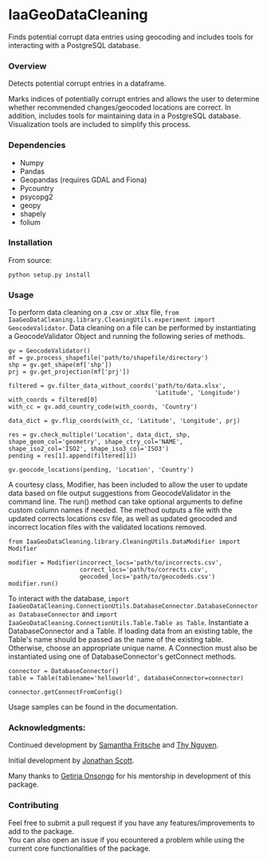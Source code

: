 # IaaGeoDataCleaning
Finds potential corrupt data entries using geocoding and includes tools for interacting with a PostgreSQL
database.

### Overview
Detects potential corrupt entries in a dataframe.

Marks indices of potentially corrupt entries and allows the user to determine whether recommended changes/geocoded locations are correct.
 In addition, includes tools for maintaining data in a PostgreSQL database. Visualization tools are included to simplify this process.

### Dependencies

* Numpy
* Pandas
* Geopandas (requires GDAL and Fiona)
* Pycountry
* psycopg2
* geopy
* shapely
* folium

### Installation
From source:
```
python setup.py install
```
### Usage
To perform data cleaning on a .csv or .xlsx file, ```from IaaGeoDataCleaning.library.CleaningUtils.experiment import GeocodeValidator```.
Data cleaning on a file can be performed by instantiating a GeocodeValidator Object and running the following series of methods. 

```
gv = GeocodeValidator()
mf = gv.process_shapefile('path/to/shapefile/directory')
shp = gv.get_shape(mf['shp'])
prj = gv.get_projection(mf['prj'])

filtered = gv.filter_data_without_coords('path/to/data.xlsx',
                                         'Latitude', 'Longitude')
with_coords = filtered[0]
with_cc = gv.add_country_code(with_coords, 'Country')

data_dict = gv.flip_coords(with_cc, 'Latitude', 'Longitude', prj)

res = gv.check_multiple('Location', data_dict, shp, shape_geom_col='geometry', shape_ctry_col='NAME', shape_iso2_col='ISO2', shape_iso3_col='ISO3')
pending = res[1].append(filtered[1])

gv.geocode_locations(pending, 'Location', 'Country')
```

A courtesy class, Modifier, has been included to allow the user to update data based on file output suggestions from GeocodeValidator in the command line.
The run() method can take optional arguments to define custom column names if needed. The method outputs a file with
the updated corrects locations csv file, as well as updated geocoded and incorrect location files with the validated
locations removed. 

```
from IaaGeoDataCleaning.library.CleaningUtils.DataModifier import Modifier

modifier = Modifier(incorrect_locs='path/to/incorrects.csv', 
                    correct_locs='path/to/corrects.csv',
                    geocoded_locs='path/to/geocodeds.csv')
modifier.run()
```


To interact with the database, ```import IaaGeoDataCleaning.ConnectionUtils.DatabaseConnector.DatabaseConnector as DatabaseConnector``` and ```import IaaGeoDataCleaning.ConnectionUtils.Table.Table as Table```. Instantiate a DatabaseConnector and a Table. If loading data from an existing table, the Table's
name should be passed as the name of the existing table. Otherwise, choose an appropriate unique name. A Connection must also be instantiated using one of 
DatabaseConnector's getConnect methods.

```
connector = DatabaseConnector()
table = Table(tablename='helloworld', databaseConnector=connector)

connector.getConnectFromConfig()
```

Usage samples can be found in the documentation.

### Acknowledgments:

Continued development by [Samantha Fritsche](https://github.com/Sammy-F) and [Thy Nguyen](https://github.com/thytng).

Initial development by  [Jonathan Scott](https://github.com/lionely/).

Many thanks to [Getiria Onsongo](https://github.com/getiria-onsongo/) for his mentorship in development of this package.

### Contributing

Feel free to submit a pull request if you have any features/improvements to add to the package. \
You can also open an issue if you ecountered a problem while using the current core functionalities of the package.

